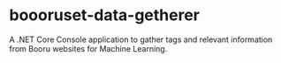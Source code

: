 # boooruset-data-getherer
A .NET Core Console application to gather tags and relevant information from Booru websites for Machine Learning.
